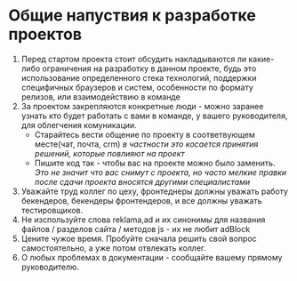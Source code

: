 # Общие напуствия к разработке проектов

1. Перед стартом проекта стоит обсудить накладываются ли какие-либо ограничения на разработку в данном проекте, будь это использование определенного стека технологий, поддержки специфичных браузеров и систем, особенности по формату релизов, или взаимодействию в команде
2. За проектом закрепляются конкретные люди - можно заранее узнать кто будет работать с вами в команде, у вашего руководителя, для облегчения комуникации.
    * Старайтесь вести общение по проекту в соответвующем месте(чат, почта, crm) *в частности это косается принятия решений, которые повлияют на проект*
    * Пишите код так - чтобы вас на проекте можно было заменить. *Это не значит что вас снимут с проекта, но часто мелкие правки после сдачи проекта вносятся другими специалистами*
3. Уважайте труд коллег по цеху, фронтеднеры должны уважать работу бекендеров, бекендеры фронтендеров, и все должны уважать тестировщиков.
4. Не изспользуйте слова reklama,ad и их синонимы для названия файлов / разделов сайта / методов js - их не любит adBlock
5. Цените чужое время. Пробуйте сначала решить свой вопрос самостоятельно, а уже потом отвлекать коллег.
6. О любых проблемах в документации - сообщайте вашему прямому руководителю.